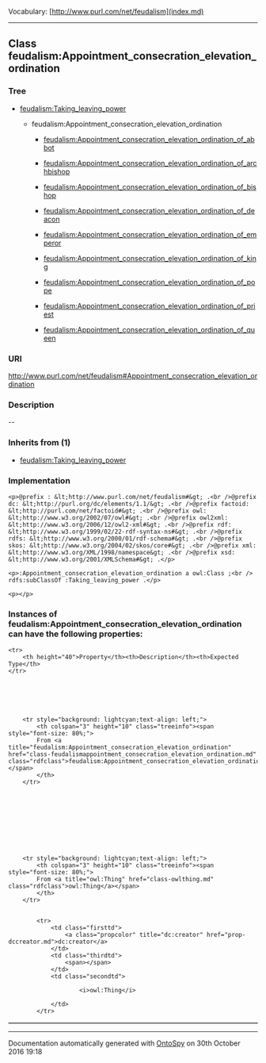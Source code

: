 Vocabulary: [http://www.purl.com/net/feudalism](index.md) 



---	
	




    


## Class feudalism:Appointment_consecration_elevation_ordination


### Tree


* [feudalism:Taking_leaving_power](class-feudalismtaking_leaving_power.md)

    * feudalism:Appointment_consecration_elevation_ordination


        * [feudalism:Appointment_consecration_elevation_ordination_of_abbot](class-feudalismappointment_consecration_elevation_ordination_of_abbot.md) 

        * [feudalism:Appointment_consecration_elevation_ordination_of_archbishop](class-feudalismappointment_consecration_elevation_ordination_of_archbishop.md) 

        * [feudalism:Appointment_consecration_elevation_ordination_of_bishop](class-feudalismappointment_consecration_elevation_ordination_of_bishop.md) 

        * [feudalism:Appointment_consecration_elevation_ordination_of_deacon](class-feudalismappointment_consecration_elevation_ordination_of_deacon.md) 

        * [feudalism:Appointment_consecration_elevation_ordination_of_emperor](class-feudalismappointment_consecration_elevation_ordination_of_emperor.md) 

        * [feudalism:Appointment_consecration_elevation_ordination_of_king](class-feudalismappointment_consecration_elevation_ordination_of_king.md) 

        * [feudalism:Appointment_consecration_elevation_ordination_of_pope](class-feudalismappointment_consecration_elevation_ordination_of_pope.md) 

        * [feudalism:Appointment_consecration_elevation_ordination_of_priest](class-feudalismappointment_consecration_elevation_ordination_of_priest.md) 

        * [feudalism:Appointment_consecration_elevation_ordination_of_queen](class-feudalismappointment_consecration_elevation_ordination_of_queen.md) 
        






### URI
http://www.purl.com/net/feudalism#Appointment_consecration_elevation_ordination

### Description
--



### Inherits from (1)

- [feudalism:Taking_leaving_power](class-feudalismtaking_leaving_power.md)





### Implementation
```
<p>@prefix : &lt;http://www.purl.com/net/feudalism#&gt; .<br />@prefix dc: &lt;http://purl.org/dc/elements/1.1/&gt; .<br />@prefix factoid: &lt;http://purl.com/net/factoid#&gt; .<br />@prefix owl: &lt;http://www.w3.org/2002/07/owl#&gt; .<br />@prefix owl2xml: &lt;http://www.w3.org/2006/12/owl2-xml#&gt; .<br />@prefix rdf: &lt;http://www.w3.org/1999/02/22-rdf-syntax-ns#&gt; .<br />@prefix rdfs: &lt;http://www.w3.org/2000/01/rdf-schema#&gt; .<br />@prefix skos: &lt;http://www.w3.org/2004/02/skos/core#&gt; .<br />@prefix xml: &lt;http://www.w3.org/XML/1998/namespace&gt; .<br />@prefix xsd: &lt;http://www.w3.org/2001/XMLSchema#&gt; .</p>

<p>:Appointment_consecration_elevation_ordination a owl:Class ;<br />    rdfs:subClassOf :Taking_leaving_power .</p>

<p></p>
```




### Instances of feudalism:Appointment_consecration_elevation_ordination can have the following properties:

<table border="1" cellspacing="3" cellpadding="5" class="classproperties table-hover ">

    <tr>
        <th height="40">Property</th><th>Description</th><th>Expected Type</th>
    </tr>

          

        
            
        
        <tr style="background: lightcyan;text-align: left;">
            <th colspan="3" height="10" class="treeinfo"><span style="font-size: 80%;">
            From <a title="feudalism:Appointment_consecration_elevation_ordination" href="class-feudalismappointment_consecration_elevation_ordination.md" class="rdfclass">feudalism:Appointment_consecration_elevation_ordination</a></span>
            </th>
        </tr>       

            

        

          

        
            
        
        <tr style="background: lightcyan;text-align: left;">
            <th colspan="3" height="10" class="treeinfo"><span style="font-size: 80%;">
            From <a title="owl:Thing" href="class-owlthing.md" class="rdfclass">owl:Thing</a></span>
            </th>
        </tr>       

            
            <tr>
                <td class="firsttd">
                    <a class="propcolor" title="dc:creator" href="prop-dccreator.md">dc:creator</a>         
                </td>
                <td class="thirdtd">
                    <span></span>
                </td>
                <td class="secondtd">
                    
                        <i>owl:Thing</i>
                    
                </td>
            </tr>

            

        

    

</table>













---

Documentation automatically generated with [OntoSpy](http://ontospy.readthedocs.org/ "Open") on 30th October 2016 19:18